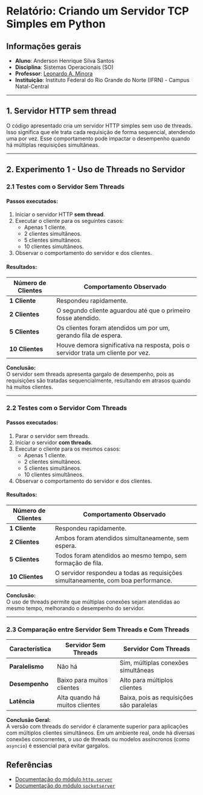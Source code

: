 # Relatório: Criando um Servidor TCP Simples em Python

## Informações gerais
- **Aluno**: Anderson Henrique Silva Santos
- **Disciplina**: Sistemas Operacionais (SO)
- **Professor**: [Leonardo A. Minora](https://github.com/leonardo-minora)
- **Instituição**: Instituto Federal do Rio Grande do Norte (IFRN) - Campus Natal-Central
---

## 1. Servidor HTTP sem thread

O código apresentado cria um servidor HTTP simples sem uso de threads. Isso significa que ele trata cada requisição de forma sequencial, atendendo uma por vez. Esse comportamento pode impactar o desempenho quando há múltiplas requisições simultâneas.

---

## 2. Experimento 1 - Uso de Threads no Servidor

### 2.1 Testes com o Servidor Sem Threads

#### Passos executados:
1. Iniciar o servidor HTTP **sem thread**.
2. Executar o cliente para os seguintes casos:
   - Apenas 1 cliente.
   - 2 clientes simultâneos.
   - 5 clientes simultâneos.
   - 10 clientes simultâneos.
3. Observar o comportamento do servidor e dos clientes.

#### Resultados:
| Número de Clientes | Comportamento Observado |
|--------------------|------------------------|
| **1 Cliente**  | Respondeu rapidamente. |
| **2 Clientes**  | O segundo cliente aguardou até que o primeiro fosse atendido. |
| **5 Clientes**  | Os clientes foram atendidos um por um, gerando fila de espera. |
| **10 Clientes** | Houve demora significativa na resposta, pois o servidor trata um cliente por vez. |

**Conclusão:**  
O servidor sem threads apresenta gargalo de desempenho, pois as requisições são tratadas sequencialmente, resultando em atrasos quando há muitos clientes.

---

### 2.2 Testes com o Servidor Com Threads

#### Passos executados:
1. Parar o servidor sem threads.
2. Iniciar o servidor **com threads**.
3. Executar o cliente para os mesmos casos:
   - Apenas 1 cliente.
   - 2 clientes simultâneos.
   - 5 clientes simultâneos.
   - 10 clientes simultâneos.
4. Observar o comportamento do servidor e dos clientes.

#### Resultados:
| Número de Clientes | Comportamento Observado |
|--------------------|------------------------|
| **1 Cliente**  | Respondeu rapidamente. |
| **2 Clientes**  | Ambos foram atendidos simultaneamente, sem espera. |
| **5 Clientes**  | Todos foram atendidos ao mesmo tempo, sem formação de fila. |
| **10 Clientes** | O servidor respondeu a todas as requisições simultaneamente, com boa performance. |

**Conclusão:**  
O uso de threads permite que múltiplas conexões sejam atendidas ao mesmo tempo, melhorando o desempenho do servidor.

---

### 2.3 Comparação entre Servidor Sem Threads e Com Threads

| Característica  | Servidor Sem Threads | Servidor Com Threads |
|---------------|---------------------|---------------------|
| **Paralelismo**  | Não há | Sim, múltiplas conexões simultâneas |
| **Desempenho**  | Baixo para muitos clientes | Alto para múltiplos clientes |
| **Latência**  | Alta quando há muitos clientes | Baixa, pois as requisições são paralelas |

**Conclusão Geral:**  
A versão com threads do servidor é claramente superior para aplicações com múltiplos clientes simultâneos. Em um ambiente real, onde há diversas conexões concorrentes, o uso de threads ou modelos assíncronos (como `asyncio`) é essencial para evitar gargalos.


## Referências
- [Documentação do módulo `http.server`](https://docs.python.org/3/library/http.server.html)
- [Documentação do módulo `socketserver`](https://docs.python.org/3/library/socketserver.html)
